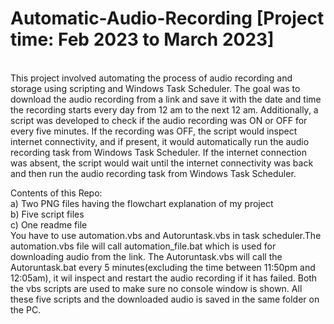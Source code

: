 # Automatic-Audio-Recording [Project time: Feb 2023 to March 2023]
<br>This project involved automating the process of audio recording and storage using scripting and
Windows Task Scheduler. The goal was to download the audio recording from a link and save it with
the date and time the recording starts every day from 12 am to the next 12 am. Additionally, a script
was developed to check if the audio recording was ON or OFF for every five minutes. If the recording
was OFF, the script would inspect internet connectivity, and if present, it would automatically run the
audio recording task from Windows Task Scheduler. If the internet connection was absent, the script
would wait until the internet connectivity was back and then run the audio recording task from
Windows Task Scheduler.</br>

Contents of this Repo:
<br>a) Two PNG files having the flowchart explanation of my project</br>
b) Five script files</br>
c) One readme file</br>
You have to use automation.vbs and Autoruntask.vbs in task scheduler.The automation.vbs file will call automation_file.bat which is used for downloading audio from the link.
The Autoruntask.vbs will call the Autoruntask.bat every 5 minutes(excluding the time between 11:50pm and 12:05am), it wil inspect and restart the audio recording if it has failed.
Both the vbs scripts are used to make sure no console window is shown.
All these five scripts and the downloaded audio is saved in the same folder on the PC.
